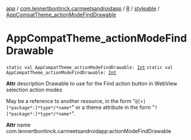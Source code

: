 [app](../../../index.md) / [com.lennertbontinck.carmeetsandroidapp](../../index.md) / [R](../index.md) / [styleable](index.md) / [AppCompatTheme_actionModeFindDrawable](./-app-compat-theme_action-mode-find-drawable.md)

# AppCompatTheme_actionModeFindDrawable

`static val AppCompatTheme_actionModeFindDrawable: `[`Int`](https://kotlinlang.org/api/latest/jvm/stdlib/kotlin/-int/index.html)
`static val AppCompatTheme_actionModeFindDrawable: `[`Int`](https://kotlinlang.org/api/latest/jvm/stdlib/kotlin/-int/index.html)

**Attr**
description Drawable to use for the Find action button in WebView selection action modes

May be a reference to another resource, in the form "`@[+][*package*:]*type*/*name*`" or a theme attribute in the form "`?[*package*:]*type*/*name*`".

**Attr**
name com.lennertbontinck.carmeetsandroidapp:actionModeFindDrawable

